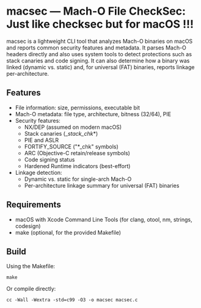 # macsec — Mach-O File CheckSec: Just like checksec but for macOS !!!

macsec is a lightweight CLI tool that analyzes Mach-O binaries on macOS and reports common security features and metadata. It parses Mach-O headers directly and also uses system tools to detect protections such as stack canaries and code signing. It can also determine how a binary was linked (dynamic vs. static) and, for universal (FAT) binaries, reports linkage per-architecture.

## Features

- File information: size, permissions, executable bit
- Mach-O metadata: file type, architecture, bitness (32/64), PIE
- Security features:
  - NX/DEP (assumed on modern macOS)
  - Stack canaries (__stack_chk_*)
  - PIE and ASLR
  - FORTIFY_SOURCE ("*_chk" symbols)
  - ARC (Objective-C retain/release symbols)
  - Code signing status
  - Hardened Runtime indicators (best-effort)
- Linkage detection:
  - Dynamic vs. static for single-arch Mach-O
  - Per-architecture linkage summary for universal (FAT) binaries

## Requirements

- macOS with Xcode Command Line Tools (for clang, otool, nm, strings, codesign)
- make (optional, for the provided Makefile)

## Build

Using the Makefile:

```
make
```

Or compile directly:

```
cc -Wall -Wextra -std=c99 -O3 -o macsec macsec.c
```
